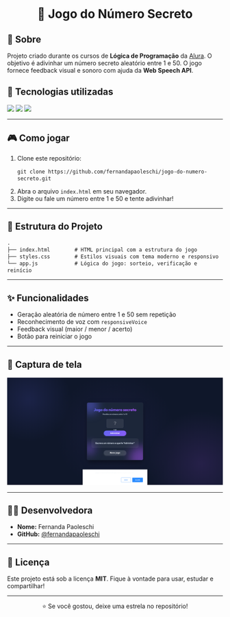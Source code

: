 <h1 align="center">🔢 Jogo do Número Secreto</h1>

<h2>📖 Sobre</h2>
<p>
  Projeto criado durante os cursos de <strong>Lógica de Programação</strong> da <a href="https://www.alura.com.br/">Alura</a>.  
  O objetivo é adivinhar um número secreto aleatório entre 1 e 50.  
  O jogo fornece feedback visual e sonoro com ajuda da <strong>Web Speech API</strong>.
</p>

<h2>🚀 Tecnologias utilizadas</h2>

<div>
  <img src="https://img.shields.io/badge/HTML-239120?style=for-the-badge&logo=html5&logoColor=white">
  <img src="https://img.shields.io/badge/CSS-239120?&style=for-the-badge&logo=css3&logoColor=white">
  <img src="https://img.shields.io/badge/JavaScript-F7DF1E?style=for-the-badge&logo=javascript&logoColor=black">
</div>

---

<h2>🎮 Como jogar</h2>

<ol>
  <li>Clone este repositório:</li>

  <pre><code>git clone https://github.com/fernandapaoleschi/jogo-do-numero-secreto.git</code></pre>

  <li>Abra o arquivo <code>index.html</code> em seu navegador.</li>
  <li>Digite ou fale um número entre 1 e 50 e tente adivinhar!</li>
</ol>

---

<h2>📁 Estrutura do Projeto</h2>

<pre><code>.
├── index.html        # HTML principal com a estrutura do jogo
├── styles.css        # Estilos visuais com tema moderno e responsivo
└── app.js            # Lógica do jogo: sorteio, verificação e reinício
</code></pre>

---

<h2>✨ Funcionalidades</h2>

<ul>
  <li>Geração aleatória de número entre 1 e 50 sem repetição</li>
  <li>Reconhecimento de voz com <code>responsiveVoice</code></li>
  <li>Feedback visual (maior / menor / acerto)</li>
  <li>Botão para reiniciar o jogo</li>
</ul>

---

<h2>📸 Captura de tela</h2>

<img src="img/telaDoJogo.png" alt="Screenshot do jogo" width="700">

---

<h2>👩‍💻 Desenvolvedora</h2>

<ul>
  <li><strong>Nome:</strong> Fernanda Paoleschi</li>
  <li><strong>GitHub:</strong> <a href="https://github.com/fernandapaoleschi">@fernandapaoleschi</a></li>
</ul>

---

<h2>📝 Licença</h2>

<p>Este projeto está sob a licença <strong>MIT</strong>. Fique à vontade para usar, estudar e compartilhar!</p>

---

<p align="center">⭐ Se você gostou, deixe uma estrela no repositório!</p>
